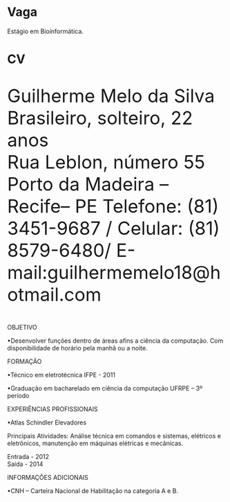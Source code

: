 Vaga
====

Estágio em Bioinformática.


CV
==

<p style ="font-size: 300% "> Guilherme Melo da Silva</br>
Brasileiro, solteiro, 22 anos</br>
Rua Leblon, número 55</br>
Porto da Madeira – Recife– PE
Telefone: (81) 3451-9687 / Celular: (81) 8579-6480/ E-mail:guilhermemelo18@hotmail.com</p>

OBJETIVO

•Desenvolver funções dentro de áreas afins a ciência da computação. Com disponibilidade de horário pela manhã ou a noite.

FORMAÇÃO

•Técnico em eletrotécnica
 IFPE - 2011

•Graduação em bacharelado em ciência da computação 
 UFRPE – 3º período

EXPERIÊNCIAS PROFISSIONAIS 

•Atlas Schindler Elevadores

Principais Atividades: Análise técnica em comandos e sistemas, elétricos e eletrônicos, manutenção em máquinas elétricas e mecânicas.

Entrada - 2012  
Saída  - 2014

INFORMAÇÕES ADICIONAIS

•CNH – Carteira Nacional de Habilitação na categoria A e B.

